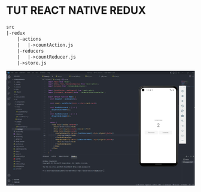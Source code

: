 # TUT REACT NATIVE REDUX

```
src
|-redux
    |-actions
    |   |->countAction.js
    |-reducers
    |   |->countReducer.js
    |->store.js
```

![](/Img/Img.JPG)